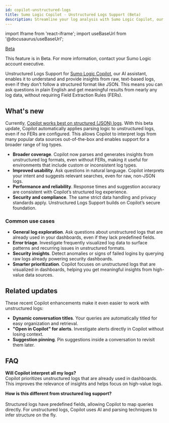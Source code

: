 ```yaml
---
id: copilot-unstructured-logs
title: Sumo Logic Copilot - Unstructured Logs Support (Beta)
description: Streamline your log analysis with Sumo Logic Copilot, our AI-based assistant that simplifies log analysis by letting you ask questions in plain English, even for logs without a well-defined structure.
---
```


import Iframe from 'react-iframe';
import useBaseUrl from '@docusaurus/useBaseUrl';

<head>
  <meta name="robots" content="noindex" />
</head>

<p><a href="/docs/beta"><span className="beta">Beta</span></a></p>

This feature is in Beta. For more information, contact your Sumo Logic account executive.

Unstructured Logs Support for [Sumo Logic Copilot](/docs/search/copilot), our AI assistant, enables it to understand and provide insights from raw, text-based logs, even if they don't follow a structured format like JSON. This means you can ask questions in plain English and get meaningful results from nearly any log data, without requiring Field Extraction Rules (FERs).

## What's new

Currently, [Copilot works best on structured (JSON) logs](/docs/search/copilot/#compatible-log-formats). With this beta update, Copilot automatically applies parsing logic to unstructured logs, even if no FERs are configured. This allows Copilot to interpret logs from many popular data sources out-of-the-box and enables support for a broader range of log types.

* **Broader coverage**. Copilot now parses and generates insights from unstructured log formats, even without FERs, making it useful for environments that include custom or inconsistent log types.
* **Improved usability**. Ask questions in natural language. Copilot interprets your intent and suggests relevant searches, even for raw, non-JSON logs.
* **Performance and reliability**. Response times and suggestion accuracy are consistent with Copilot’s structured log experience.
* **Security and compliance**. The same strict data handling and privacy standards apply. Unstructured Logs Support builds on Copilot’s secure foundation.

<!-- Publish after https://sumologic.atlassian.net/browse/DOCS-832

### Powered by Intelliparse mode

Copilot now uses [Intelliparse Mode](/docs/search/get-started-with-search/build-search/intelliparse) to extract fields from unstructured logs. This new parsing engine automatically applies parsing logic based on logs already used in your dashboards, allowing Copilot to work with raw logs that don’t follow a consistent format.

You’ll get more meaningful results from logs that are already powering visualizations and queries without needing to manually define parsing logic or create Field Extraction Rules (FERs).

Copilot uses a hidden `intelliparse` operator behind the scenes. It’s injected into relevant queries to extract fields, making unstructured logs easier to work with—no UI changes required.-->

### Common use cases

* **General log exploration**. Ask questions about unstructured logs that are already used in your dashboards, even if they lack predefined fields.
* **Error triage**.  Investigate frequently visualized log data to surface patterns and recurring issues in unstructured formats.
* **Security insights**. Detect anomalies or signs of failed logins by querying raw logs already powering security dashboards.
* **Smarter prioritization**. Copilot focuses on unstructured logs that are visualized in dashboards, helping you get meaningful insights from high-value data sources.

## Related updates

These recent Copilot enhancements make it even easier to work with unstructured logs:

* **Dynamic conversation titles**. Your queries are automatically titled for easy organization and retrieval.
* **"Open in Copilot" for alerts**. Investigate alerts directly in Copilot without losing context.
* **Suggestion pinning**. Pin suggestions inside a conversation to revisit them later.

## FAQ

**Will Copilot interpret all my logs?**<br/>
Copilot prioritizes unstructured logs that are already used in dashboards. This improves the relevance of insights and helps focus on high-value logs.

**How is this different from structured log support?**<br/>  
Structured logs have predefined fields, allowing Copilot to map queries directly. For unstructured logs, Copilot uses AI and parsing techniques to infer structure on the fly.

<!-- Publish after https://sumologic.atlassian.net/browse/DOCS-832
**How is Copilot able to understand unstructured logs?**<br/>
Copilot uses a new parsing engine called [Intelliparse mode](/docs/search/get-started-with-search/build-search/intelliparse). It automatically extracts fields from raw logs using parsers discovered from your dashboards, so you don’t have to define parsing logic or FERs manually.
-->
